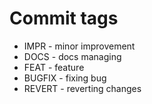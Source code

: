 # Commit tags
* IMPR - minor improvement
* DOCS - docs managing
* FEAT - feature
* BUGFIX - fixing bug
* REVERT - reverting changes